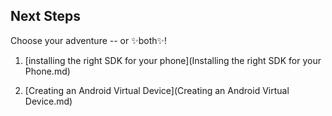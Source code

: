 ## Next Steps

Choose your adventure -- or :sparkles:both:sparkles:!

1) [installing the right SDK for your phone](Installing the right SDK for your Phone.md)

2) [Creating an Android Virtual Device](Creating an Android Virtual Device.md)
